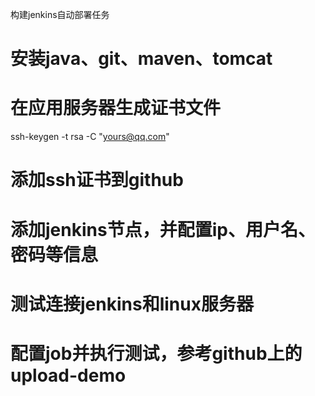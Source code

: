 构建jenkins自动部署任务

# 安装java、git、maven、tomcat

# 在应用服务器生成证书文件
ssh-keygen -t rsa -C "yours@qq.com"

# 添加ssh证书到github

# 添加jenkins节点，并配置ip、用户名、密码等信息

# 测试连接jenkins和linux服务器

# 配置job并执行测试，参考github上的upload-demo
